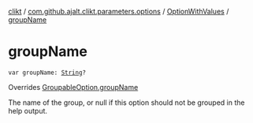 [clikt](../../index.md) / [com.github.ajalt.clikt.parameters.options](../index.md) / [OptionWithValues](index.md) / [groupName](./group-name.md)

# groupName

`var groupName: `[`String`](https://kotlinlang.org/api/latest/jvm/stdlib/kotlin/-string/index.html)`?`

Overrides [GroupableOption.groupName](../../com.github.ajalt.clikt.core/-groupable-option/group-name.md)

The name of the group, or null if this option should not be grouped in the help output.

